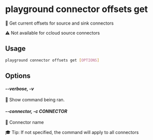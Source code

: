 # playground connector offsets get

🏹 Get current offsets for source and sink connectors  
  
⚠️ Not available for ccloud source connectors  


## Usage

```bash
playground connector offsets get [OPTIONS]
```

## Options

#### *--verbose, -v*

🐞 Show command being ran.

#### *--connector, -c CONNECTOR*

🔗 Connector name  
  
🎓 Tip: If not specified, the command will apply to all connectors


